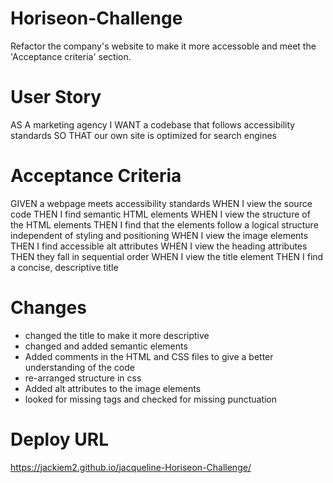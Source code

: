 # Horiseon-Challenge
Refactor the company's website to make it more accessoble and meet the 'Acceptance criteria' section.

# User Story 
AS A marketing agency
I WANT a codebase that follows accessibility standards
SO THAT our own site is optimized for search engines

# Acceptance Criteria
GIVEN a webpage meets accessibility standards
WHEN I view the source code
THEN I find semantic HTML elements
WHEN I view the structure of the HTML elements
THEN I find that the elements follow a logical structure independent of styling and positioning
WHEN I view the image elements
THEN I find accessible alt attributes
WHEN I view the heading attributes
THEN they fall in sequential order
WHEN I view the title element
THEN I find a concise, descriptive title

# Changes 
* changed the title to make it more descriptive
* changed and added semantic elements
* Added comments in the HTML and CSS files to give a better understanding of the code
* re-arranged structure in css
* Added alt attributes to the image elements
* looked for missing tags and checked for missing punctuation

# Deploy URL
https://jackiem2.github.io/jacqueline-Horiseon-Challenge/
